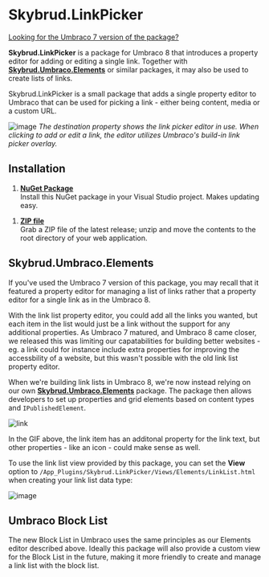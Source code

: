 Skybrud.LinkPicker
==================

[Looking for the Umbraco 7 version of the package?](https://github.com/skybrud/Skybrud.LinkPicker/tree/dev-v7)

**Skybrud.LinkPicker** is a package for Umbraco 8 that introduces a property editor for adding or editing a single link. Together with [**Skybrud.Umbraco.Elements**](https://github.com/skybrud/Skybrud.Umbraco.Elements) or similar packages, it may also be used to create lists of links.











Skybrud.LinkPicker is a small package that adds a single property editor to Umbraco that can be used for picking a link - either being content, media or a custom URL.

![image](https://user-images.githubusercontent.com/3634580/120788631-d6eeac00-c530-11eb-9ac0-7e1d02f97f0a.png)
*The destination property shows the link picker editor in use. When clicking to add or edit a link, the editor utilizes Umbraco's build-in link picker overlay.*

## Installation

1. [**NuGet Package**][NuGetPackage]  
Install this NuGet package in your Visual Studio project. Makes updating easy.

<!--1. [**Umbraco package**][UmbracoPackage]  
Install the package through the Umbraco backoffice.-->

1. [**ZIP file**][GitHubRelease]  
Grab a ZIP file of the latest release; unzip and move the contents to the root directory of your web application.

[NuGetPackage]: https://www.nuget.org/packages/Skybrud.LinkPicker
[UmbracoPackage]: https://our.umbraco.org/projects/backoffice-extensions/skybrudlinkpicker/
[GitHubRelease]: https://github.com/skybrud/Skybrud.LinkPicker/releases

## Skybrud.Umbraco.Elements

If you've used the Umbraco 7 version of this package, you may recall that it featured a property editor for managing a list of links rather that a property editor for a single link as in the Umbraco 8.

With the link list property editor, you could add all the links you wanted, but each item in the list would just be a link without the support for any additional properties. As Umbraco 7 matured, and Umbraco 8 came closer, we released this was limiting our capatabilities for building better websites - eg. a link could for instance include extra properties for improving the accessbility of a website, but this wasn't possible with the old link list property editor.

When we're building link lists in Umbraco 8, we're now instead relying on our own [**Skybrud.Umbraco.Elements**](https://github.com/skybrud/Skybrud.Umbraco.Elements) package. The package then allows developers to set up properties and grid elements based on content types and `IPublishedElement`.

![link](https://user-images.githubusercontent.com/3634580/85072079-c70f7800-b1b8-11ea-98ae-b65f3741c5ac.gif)

In the GIF above, the link item has an additonal property for the link text, but other properties - like an icon - could make sense as well.

To use the link list view provided by this package, you can set the **View** option to `/App_Plugins/Skybrud.LinkPicker/Views/Elements/LinkList.html` when creating your link list data type:

![image](https://user-images.githubusercontent.com/3634580/85072388-59b01700-b1b9-11ea-8158-182e189af9d7.png)

## Umbraco Block List

The new Block List in Umbraco uses the same principles as our Elements editor described above. Ideally this package will also provide a custom view for the Block List in the future, making it more friendly to create and manage a link list with the block list.




